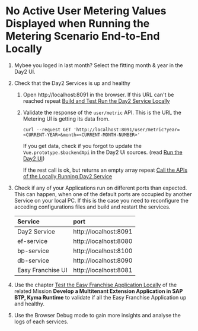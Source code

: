 # No Active User Metering Values Displayed when Running the Metering Scenario End-to-End Locally

1. Mybee you loged in last month? Select the fitting month & year in the Day2 UI.
2. Check that the Day2 Services is up and healthy
   1. Open http://localhost:8091 in the browser. If this URL can't be reached repeat [Build and Test Run the Day2 Service Locally](../../meter/run-apps-locally/README.md#build-and-test-run-the-day2-service-locally)
   2. Validate the response of the ```user/metric``` API. This is the URL the Metering UI is getting its data from.

      ```
      curl --request GET 'http://localhost:8091/user/metric?year=<CURRENT-YEAR>&month=<CURRENT-MONTH-NUMBER>' 
      ```
      If you get data, check if you forgot to update the ```Vue.prototype.$backendApi``` in the Day2 Ui sources. (read [Run the Day2 UI](../../meter/run-apps-locally/README.md#run-the-day2-ui)) 

      If the rest call is ok, but returns an empty array repeat [Call the APIs of the Locally Running Day2 Service](../../meter/run-apps-locally/README.md#call-the-apis-of-the-locally-running-day2-service)

3. Check if any of your Applications run on different ports than expected. This can happen, when one of the default ports are occupied by another Service on your local PC. If this is the case you need to reconfigure the acceding configurations files and build and restart the services. 
   
   |Service| port |
   |:--- | :--- |
   |Day2 Service| http://localhost:8091|
   |ef-service| http://localhost:8080|
   |bp-service| http://localhost:8100|
   |db-service|http://localhost:8090|
   |Easy Franchise UI| http://localhost:8081|

      
4. Use the chapter [Test the Easy Franchise Application Locally](https://github.com/SAP-samples/btp-kyma-multitenant-extension/blob/main/documentation/prepare/test-app-locally/README.md) of the related Mission **Develop a Multitenant Extension Application in SAP BTP, Kyma Runtime** to validate if all the Easy Franchise Application up and healthy.
5. Use the Browser Debug mode to gain more insights and analyse the logs of each services.
 
   
